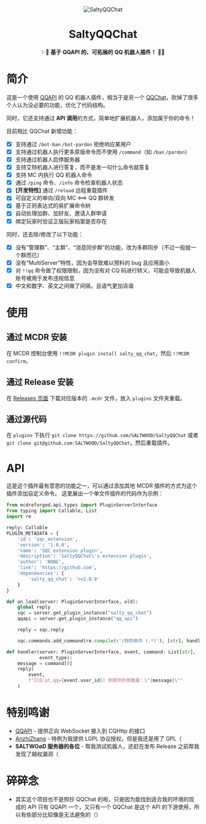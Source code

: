 <div align="center">

![SaltyQQChat](https://socialify.git.ci/SALTWOOD/SaltyQQChat/image?description=1&font=Inter&forks=1&issues=1&language=1&name=1&owner=1&pattern=Plus&pulls=1&stargazers=1&theme=Auto)

# SaltyQQChat
✨🎉 **基于 QQAPI 的、可拓展的 QQ 机器人插件！** 🎉✨
</div>

# 简介
这是一个使用 [QQAPI](https://github.com/AnzhiZhang/MCDReforgedPlugins/tree/master/src/qq_api) 的 QQ 机器人插件，相当于是另一个 [QQChat](https://github.com/AnzhiZhang/MCDReforgedPlugins/tree/master/src/qq_chat)，砍掉了很多个人认为没必要的功能，优化了代码结构。

同时，它还支持通过 **API 调用**的方式，简单地扩展机器人，添加属于你的命令！

目前相比 QQChat 新增功能：
- [x] 支持通过 `/bot-ban` `/bot-pardon` 拒绝响应某用户
- [x] 支持通过机器人执行更多原版命令而不使用 `/command`（如 `/ban` `/pardon`）
- [x] 支持通过机器人启停服务器
- [x] 支持艾特机器人进行答复，而不是发一句什么命令就答复
- [x] 支持 MC 内执行 QQ 机器人命令
- [x] 通过 `/ping` 命令、`/info` 命令检查机器人状态
- [x] **[开发特性]** 通过 `/reload` 远程重载插件
- [x] 可自定义的单向/双向 MC <==> QQ 群转发
- [x] 基于正则表达式的易扩展命令树
- [x] 自动处理加群、加好友、邀请入群申请
- [x] 绑定玩家时验证正版玩家档案是否存在

同时，还去除/修改了以下功能：
- [x] 没有“管理群”、“主群”、“消息同步群”的功能，改为多群同步（不过一般就一个群而已）
- [x] 没有“MultiServer”特性，因为会导致难以预料的 bug 且应用面小
- [x] 对 `!!qq` 命令做了权限限制，因为没有对 CQ 码进行转义，可能会导致机器人账号被用于发布违规信息
- [x] 中文和数字、英文之间做了间隔，且语气更加诙谐

# 使用
## 通过 MCDR 安装
在 MCDR 控制台使用 `!!MCDR plugin install salty_qq_chat`，然后 `!!MCDR confirm`。

## 通过 Release 安装
在 [Releases 页面](https://github.com/SALTWOOD/SaltyQQChat/releases) 下载对应版本的 `.mcdr` 文件，放入 `plugins` 文件夹重载。

## 通过源代码
在 `plugins` 下执行 `git clone https://github.com/SALTWOOD/SaltyQQChat` 或者 `git clone git@github.com:SALTWOOD/SaltyQQChat`，然后重载插件。

# API
这是这个插件最有意思的功能之一，可以通过添加其他 MCDR 插件的方式为这个插件添加自定义命令。
这里展出一个单文件插件的代码作为示例：
```Python
from mcdreforged.api.types import PluginServerInterface
from typing import Callable, List
import re

reply: Callable
PLUGIN_METADATA = {
    'id': 'sqc_extension',
    'version': '1.0.0',
    'name': 'SQC extension plugin',
    'description': 'SaltyQQChat\'s extension plugin',
    'author': 'NONE',
    'link': 'https://github.com',
    'dependencies': {
        'salty_qq_chat': '>=1.0.0'
    }
}

def on_load(server: PluginServerInterface, old):
    global reply
    sqc = server.get_plugin_instance("salty_qq_chat")
    qqapi = server.get_plugin_instance("qq_api")

    reply = sqc.reply

    sqc.commands.add_command(re.compile(r'/你的命令 (.*)'), [str], handler)

def handler(server: PluginServerInterface, event, command: List[str],
            event_type):
    message = command[0]
    reply(
        event,
        f"[CQ:at,qq={event.user_id}] 你提供的参数是：\"{message}\""
    )
```

# 特别鸣谢
- [QQAPI](https://github.com/AnzhiZhang/MCDReforgedPlugins/tree/master/src/qq_api) - 提供正向 WebSocket 接入到 CQHttp 的接口
- [AnzhiZhang](https://github.com/AnzhiZhang) - 特例为我提供 LGPL 协议授权，但是我还是用了 GPL（
- **SALTWO∅D 服务器的各位** - 帮我测试机器人，还赶在发布 Release 之前帮我发现了越权漏洞（

# 碎碎念
- 其实这个项目也不是照抄 QQChat 的啦，只是因为能找到适合我的环境的现成的 API 只有 QQAPI 一个，又只有一个 QQChat 是这个 API 的下游使用，所以有些部分比较像是无法避免的（）